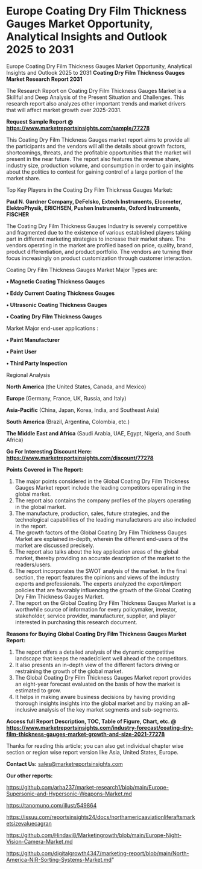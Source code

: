 # Europe Coating Dry Film Thickness Gauges Market Opportunity, Analytical Insights and Outlook 2025 to 2031
Europe Coating Dry Film Thickness Gauges Market Opportunity, Analytical Insights and Outlook 2025 to 2031
<strong>Coating Dry Film Thickness Gauges Market Research Report 2031</strong>

The Research Report on Coating Dry Film Thickness Gauges Market is a Skillful and Deep Analysis of the Present Situation and Challenges. This research report also analyzes other important trends and market drivers that will affect market growth over 2025-2031.

<strong>Request Sample Report @ <a href=https://www.marketreportsinsights.com/sample/77278>https://www.marketreportsinsights.com/sample/77278</a></strong>

This Coating Dry Film Thickness Gauges market report aims to provide all the participants and the vendors will all the details about growth factors, shortcomings, threats, and the profitable opportunities that the market will present in the near future. The report also features the revenue share, industry size, production volume, and consumption in order to gain insights about the politics to contest for gaining control of a large portion of the market share.

Top Key Players in the Coating Dry Film Thickness Gauges Market:

<strong>Paul N. Gardner Company, DeFelsko, Extech Instruments, Elcometer, ElektroPhysik, ERICHSEN, Pushen Instruments, Oxford Instruments, FISCHER</strong>

The Coating Dry Film Thickness Gauges Industry is severely competitive and fragmented due to the existence of various established players taking part in different marketing strategies to increase their market share. The vendors operating in the market are profiled based on price, quality, brand, product differentiation, and product portfolio. The vendors are turning their focus increasingly on product customization through customer interaction.

Coating Dry Film Thickness Gauges Market Major Types are:

<strong>• Magnetic Coating Thickness Gauges

• Eddy Current Coating Thickness Gauges

• Ultrasonic Coating Thickness Gauges

• Coating Dry Film Thickness Gauges</strong>

Market Major end-user applications :

<strong>• Paint Manufacturer

• Paint User

• Third Party Inspection</strong>

Regional Analysis

</u><strong><b>North America</b></strong> (the United States, Canada, and Mexico)

<strong><b>Europe </b></strong>(Germany, France, UK, Russia, and Italy)

<strong><b>Asia-Pacific</b></strong> (China, Japan, Korea, India, and Southeast Asia)

<strong><b>South America</b></strong> (Brazil, Argentina, Colombia, etc.)

<strong><b>The Middle East and Africa</b></strong> (Saudi Arabia, UAE, Egypt, Nigeria, and South Africa)

<strong>Go For Interesting Discount Here: <a href=https://www.marketreportsinsights.com/discount/77278>https://www.marketreportsinsights.com/discount/77278</a></strong>

<strong>Points Covered in The Report:</strong>
<ol>
  <li>The major points considered in the Global Coating Dry Film Thickness Gauges Market report include the leading competitors operating in the global market.</li>
  <li>The report also contains the company profiles of the players operating in the global market.</li>
  <li>The manufacture, production, sales, future strategies, and the technological capabilities of the leading manufacturers are also included in the report.</li>
  <li>The growth factors of the Global Coating Dry Film Thickness Gauges Market are explained in-depth, wherein the different end-users of the market are discussed precisely.</li>
  <li>The report also talks about the key application areas of the global market, thereby providing an accurate description of the market to the readers/users.</li>
  <li>The report incorporates the SWOT analysis of the market. In the final section, the report features the opinions and views of the industry experts and professionals. The experts analyzed the export/import policies that are favorably influencing the growth of the Global Coating Dry Film Thickness Gauges Market.</li>
  <li>The report on the Global Coating Dry Film Thickness Gauges Market is a worthwhile source of information for every policymaker, investor, stakeholder, service provider, manufacturer, supplier, and player interested in purchasing this research document.</li>
</ol>
<strong>Reasons for Buying Global Coating Dry Film Thickness Gauges Market Report:</strong>

<ol>
  <li>The report offers a detailed analysis of the dynamic competitive landscape that keeps the reader/client well ahead of the competitors.</li>
  <li>It also presents an in-depth view of the different factors driving or restraining the growth of the global market.</li>
  <li>The Global Coating Dry Film Thickness Gauges Market report provides an eight-year forecast evaluated on the basis of how the market is estimated to grow.</li>
  <li>It helps in making aware business decisions by having providing thorough insights insights into the global market and by making an all-inclusive analysis of the key market segments and sub-segments.</li>
</ol>
<strong>Access full Report Description, TOC, Table of Figure, Chart, etc. @ <a href=https://www.marketreportsinsights.com/industry-forecast/coating-dry-film-thickness-gauges-market-growth-and-size-2021-77278>https://www.marketreportsinsights.com/industry-forecast/coating-dry-film-thickness-gauges-market-growth-and-size-2021-77278</a></strong>


Thanks for reading this article; you can also get individual chapter wise section or region wise report version like Asia, United States, Europe.

<strong>Contact Us:</strong>
sales@marketreportsinsights.com

<strong>Our other reports:</strong>

<a href=https://github.com/arha237/market-research1/blob/main/Europe-Supersonic-and-Hypersonic-Weapons-Market.md>https://github.com/arha237/market-research1/blob/main/Europe-Supersonic-and-Hypersonic-Weapons-Market.md</a>

<a href=https://tanomuno.com/illust/549864>https://tanomuno.com/illust/549864</a>

<a href=https://issuu.com/reportsinsights24/docs/northamericaaviationliferaftsmarketsizevaluecagran>https://issuu.com/reportsinsights24/docs/northamericaaviationliferaftsmarketsizevaluecagran</a>

<a href=https://github.com/Hindavi8/Marketingrowth/blob/main/Europe-Night-Vision-Camera-Market.md>https://github.com/Hindavi8/Marketingrowth/blob/main/Europe-Night-Vision-Camera-Market.md</a>

<a href=https://github.com/digitalgrowth4347/marketing-report/blob/main/North-America-NIR-Sorting-Systems-Market.md>https://github.com/digitalgrowth4347/marketing-report/blob/main/North-America-NIR-Sorting-Systems-Market.md</a>"
